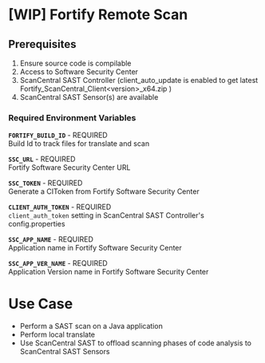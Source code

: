 # [WIP] Fortify Remote Scan

## Prerequisites
1. Ensure source code is compilable 
2. Access to Software Security Center
3. ScanCentral SAST Controller (client_auto_update is enabled to get latest Fortify_ScanCentral_Client\<version\>_x64.zip )
4. ScanCentral SAST Sensor(s) are available

### Required Environment Variables
**`FORTIFY_BUILD_ID`** - REQUIRED\
Build Id to track files for translate and scan

**`SSC_URL`** - REQUIRED\
Fortify Software Security Center URL

**`SSC_TOKEN`** - REQUIRED\
Generate a CIToken from Fortify Software Security Center

**`CLIENT_AUTH_TOKEN`** - REQUIRED\
`client_auth_token` setting in ScanCentral SAST Controller's config.properties

**`SSC_APP_NAME`** - REQUIRED\
Application name in Fortify Software Security Center

**`SSC_APP_VER_NAME`** - REQUIRED\
Application Version name in Fortify Software Security Center

# Use Case
- Perform a SAST scan on a Java application
- Perform local translate
- Use ScanCentral SAST to offload scanning phases of code analysis to ScanCentral SAST Sensors